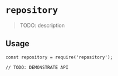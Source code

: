 # `repository`

> TODO: description

## Usage

```
const repository = require('repository');

// TODO: DEMONSTRATE API
```
